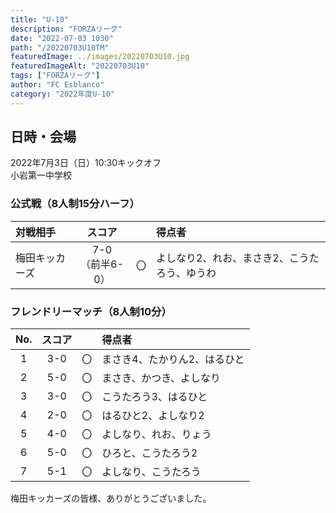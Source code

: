 ```yaml
---
title: "U-10"
description: "FORZAリーグ"
date: "2022-07-03 1030"
path: "/20220703U10TM"
featuredImage: ../images/20220703U10.jpg
featuredImageAlt: "20220703U10"
tags: ["FORZAリーグ"]
author: "FC Esblanco"
category: "2022年度U-10"
---
```


## 日時・会場

2022年7月3日（日）10:30キックオフ<br>
小岩第一中学校

### 公式戦（8人制15分ハーフ）　

| 対戦相手| スコア |   | 得点者  |
|:----|:------:|:-:|:--------|
| 梅田キッカーズ | 7-0<br>（前半6-0） | 〇 |よしなり2、れお、まさき2、こうたろう、ゆうわ|


### フレンドリーマッチ（8人制10分）

| No.| スコア |   | 得点者  |
|:--:|:------:|:-:|:--------|
| 1  | 3-0 | 〇 |まさき4、たかりん2、はるひと|
| 2  | 5-0 | 〇 |まさき、かつき、よしなり|
| 3  | 3-0 | 〇 |こうたろう3、はるひと|
| 4  | 2-0 | 〇 |はるひと2、よしなり2|
| 5  | 4-0 | 〇 |よしなり、れお、りょう|
| 6  | 5-0 | 〇 |ひろと、こうたろう2|
| 7  | 5-1 | 〇 |よしなり、こうたろう|


梅田キッカーズの皆様、ありがとうございました。